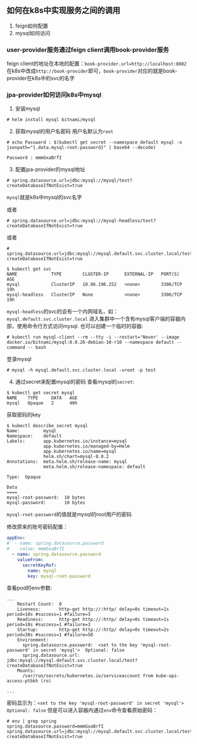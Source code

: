 ## 如何在k8s中实现服务之间的调用
1. feign如何配置
2. mysql如何访问

### user-provider服务通过feign client调用book-provider服务
feign client的地址在本地的配置：`book-provider.url=http://localhost:8082`
在k8s中改成`http://book-provider`即可，`book-provider`对应的就是book-provider在k8s中的svc的名字



### jpa-provider如何访问k8s中mysql
1. 安装mysql
```shell
# helm install mysql bitnami/mysql

```

2. 获取mysql的用户名密码
用户名默认为`root`
```shell
# echo Password : $(kubectl get secret --namespace default mysql -o jsonpath="{.data.mysql-root-password}" | base64 --decode)

Password : mmmGxaBrfI

```

3. 配置jpa-provider的mysql地址
```shell
# spring.datasource.url=jdbc:mysql://mysql/test?createDatabaseIfNotExist=true
```
`mysql`就是k8s中mysql的svc名字

或者
```shell
# spring.datasource.url=jdbc:mysql://mysql-headless/test?createDatabaseIfNotExist=true
```
或者
```shell
# spring.datasource.url=jdbc:mysql://mysql.default.svc.cluster.local/test?createDatabaseIfNotExist=true
```

```
$ kubectl get svc
NAME             TYPE        CLUSTER-IP      EXTERNAL-IP   PORT(S)        AGE
mysql            ClusterIP   10.96.196.252   <none>        3306/TCP       19h
mysql-headless   ClusterIP   None            <none>        3306/TCP       19h
```

`mysql-headless`的svc的会有一个内网域名，如：`mysql.default.svc.cluster.local`
进入集群中一个含有mysql客户端的容器内部，使用命令行方式访问mysql.
也可以创建一个临时的容器:
```shell
# kubectl run mysql-client --rm --tty -i --restart='Never' --image  docker.io/bitnami/mysql:8.0.26-debian-10-r10 --namespace default --command -- bash
```
登录mysql
```shell
# mysql -h mysql.default.svc.cluster.local -uroot -p test
```

4. 通过secret来配置mysql的密码
    查看mysql的`secret`:
```shell
$ kubectl get secret mysql
NAME    TYPE     DATA   AGE
mysql   Opaque   2      40h
```
获取密码的key
```shell
$ kubectl describe secret mysql
Name:         mysql
Namespace:    default
Labels:       app.kubernetes.io/instance=mysql
              app.kubernetes.io/managed-by=Helm
              app.kubernetes.io/name=mysql
              helm.sh/chart=mysql-8.8.2
Annotations:  meta.helm.sh/release-name: mysql
              meta.helm.sh/release-namespace: default

Type:  Opaque

Data
====
mysql-root-password:  10 bytes
mysql-password:       10 bytes

```
`mysql-root-password`的值就是mysql的root用户的密码

修改原来的账号密码配置：
```yaml
appEnv:
#  - name: spring.datasource.password
#    value: mmmGxaBrfI
  - name: spring.datasource.password
    valueFrom:
      secretKeyRef:
        name: mysql
        key: mysql-root-password
```
查看pod的env参数:
```shell
...
    Restart Count:  0
    Liveness:       http-get http://:http/ delay=0s timeout=1s period=10s #success=1 #failure=3
    Readiness:      http-get http://:http/ delay=0s timeout=1s period=10s #success=1 #failure=3
    Startup:        http-get http://:http/ delay=0s timeout=2s period=30s #success=1 #failure=50
    Environment:
      spring.datasource.password:  <set to the key 'mysql-root-password' in secret 'mysql'>  Optional: false
      spring.datasource.url:       jdbc:mysql://mysql.default.svc.cluster.local/test?createDatabaseIfNotExist=true
    Mounts:
      /var/run/secrets/kubernetes.io/serviceaccount from kube-api-access-ptbkh (ro)

...
```
密码显示为：`<set to the key 'mysql-root-password' in secret 'mysql'>  Optional: false`
但是可以进入容器内通过`env`命令查看原始密码：
```shell
# env | grep spring
spring.datasource.password=mmmGxaBrfI
spring.datasource.url=jdbc:mysql://mysql.default.svc.cluster.local/test?createDatabaseIfNotExist=true
```

